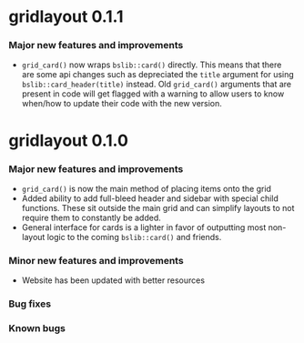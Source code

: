 # gridlayout 0.1.1

### Major new features and improvements

- `grid_card()` now wraps `bslib::card()` directly. This means that there are some api changes such as depreciated the `title` argument for using `bslib::card_header(title)` instead. Old `grid_card()` arguments that are present in code will get flagged with a warning to allow users to know when/how to update their code with the new version.

# gridlayout 0.1.0

### Major new features and improvements

- `grid_card()` is now the main method of placing items onto the grid
- Added ability to add full-bleed header and sidebar with special child functions. These sit outside the main grid and can simplify layouts to not require them to constantly be added.
- General interface for cards is a lighter in favor of outputting most non-layout logic to the coming `bslib::card()` and friends.

### Minor new features and improvements

- Website has been updated with better resources

### Bug fixes

### Known bugs
